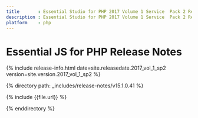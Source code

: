 ```yaml
---
title		: Essential Studio for PHP 2017 Volume 1 Service  Pack 2 Release Notes
description	: Essential Studio for PHP 2017 Volume 1 Service  Pack 2 Release Notes
platform	: php
---
```


# Essential JS for PHP Release Notes

{% include release-info.html date=site.releasedate.2017_vol_1_sp2 version=site.version.2017_vol_1_sp2 %} 

{% directory path: _includes/release-notes/v15.1.0.41 %}

{% include {{file.url}} %}

{% enddirectory %}
